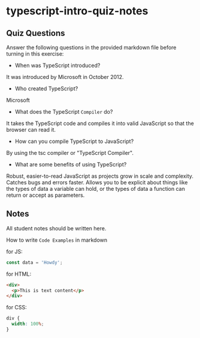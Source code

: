 # typescript-intro-quiz-notes

## Quiz Questions

Answer the following questions in the provided markdown file before turning in this exercise:

- When was TypeScript introduced?

It was introduced by Microsoft in October 2012.

- Who created TypeScript?

Microsoft

- What does the TypeScript `Compiler` do?

It takes the TypeScript code and compiles it into valid JavaScript so that the browser can read it.

- How can you compile TypeScript to JavaScript?

By using the tsc compiler or "TypeScript Compiler".

- What are some benefits of using TypeScript?

Robust, easier-to-read JavaScript as projects grow in scale and complexity. Catches bugs and errors faster. Allows you to be explicit about things like the types of data a variable can hold, or the types of data a function can return or accept as parameters.

## Notes

All student notes should be written here.

How to write `Code Examples` in markdown

for JS:

```js
const data = 'Howdy';
```

for HTML:

```html
<div>
  <p>This is text content</p>
</div>
```

for CSS:

```css
div {
  width: 100%;
}
```

